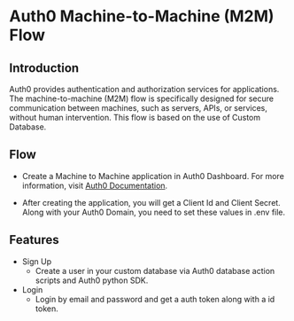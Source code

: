 # Auth0 Machine-to-Machine (M2M) Flow

## Introduction

Auth0 provides authentication and authorization services for applications. The machine-to-machine (M2M) flow is specifically designed for secure communication between machines, such as servers, APIs, or services, without human intervention. This flow is based on the use of Custom Database.

## Flow

- Create a Machine to Machine application in Auth0 Dashboard.
For more information, visit [Auth0 Documentation](https://auth0.com/docs/get-started/auth0-overview/create-applications/machine-to-machine-apps).

- After creating the application, you will get a Client Id and Client Secret. Along with your Auth0 Domain, you need to set these values in .env file.

## Features

- Sign Up
    - Create a user in your custom database via Auth0 database action scripts and Auth0 python SDK.
- Login
    - Login by email and password and get a auth token along with a id token.
